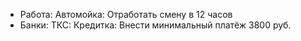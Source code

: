 - Работа: Автомойка: Отработать смену в 12 часов
- Банки: ТКС: Кредитка: Внести минимальный платёж 3800 руб.
